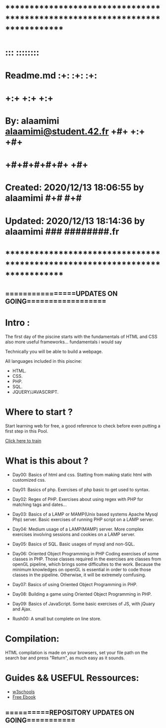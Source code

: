 # **************************************************************************** #
#                                                                              #
#                                                         :::      ::::::::    #
#    Readme.md                                          :+:      :+:    :+:    #
#                                                     +:+ +:+         +:+      #
#    By: alaamimi <alaamimi@student.42.fr>          +#+  +:+       +#+         #
#                                                 +#+#+#+#+#+   +#+            #
#    Created: 2020/12/13 18:06:55 by alaamimi          #+#    #+#              #
#    Updated: 2020/12/13 18:14:36 by alaamimi         ###   ########.fr        #
#                                                                              #
# **************************************************************************** #


## ================UPDATES ON GOING==================
# Intro :
The first day of the piscine starts with the fundamentals of HTML and CSS also more useful frameworks… 
fundamentals i would say 

Technically you will be able to build a webpage.

All languages included in this piscine:
* HTML.
* CSS.
* PHP.
* SQL.
* JQUERY/JAVASCRIPT.

# Where to start ?
Start learning web for free, a good reference to check before even putting a first step in this Pool.

<A HREF="https://fr.khanacademy.org/computing/computer-programming/html-css">Click here to train</A></br>

# What is this about ?

* Day00: Basics of html and css. Statting from making static html with customized css.

* Day01: Basics of php. Exercises of php basic to get used to syntax.

* Day02: Regex of PHP. Exercises about using regex with PHP for matching tags and dates...

* Day03: Basics of a LAMP or MAMP(Unix based systems Apache Mysql Php) server. Basic exercises of running PHP script on a LAMP server.

* Day04: Medium usage of a LAMP(MAMP) server. More complex exercises involving sessions and cookies on a LAMP server.

* Day05: Basics of SQL. Basic usages of mysql and non-SQL.

* Day06: Oriented Object Programming in PHP Coding exercises of some classes in PHP. Those classes required in the exercises are classes from openGL pipeline, which brings some difficultes to the work. Because the minimum knowledges on openGL is essential in order to code those classes in the pipeline. Otherwise, it will be extremely comfusing.

* Day07: Basics of using Oriented Object Programming in PHP.

* Day08: Building a game using Oriented Object Programming in PHP.

* Day09: Basics of JavaScript. Some basic exercises of JS, with jQuary and Ajax.

* Rush00: A small but complete on line store.

# Compilation:
HTML compilation is made on your browsers, set your file path on the search bar and press "Return", as much easy as it sounds.

# Guides &&  USEFUL Ressources:
* <A HREF="https://www.w3schools.com/html/html_intro.asp">w3schools</a>
* <A HREF="https://github.com/Alaamimi/Programming_Books/blob/master/Learn%20CSS%20in%20One%20Day%20and%20Learn%20It%20Well%20(Includes%20HTML5)%20CSS%20for%20Beginners%20with%20Hands-on%20Project%20(Volume%202)%20by%20Jamie%20Chan%20(z-lib.org).epub">Free Ebook</A> <BR>
## ==========REPOSITORY UPDATES ON GOING===========
